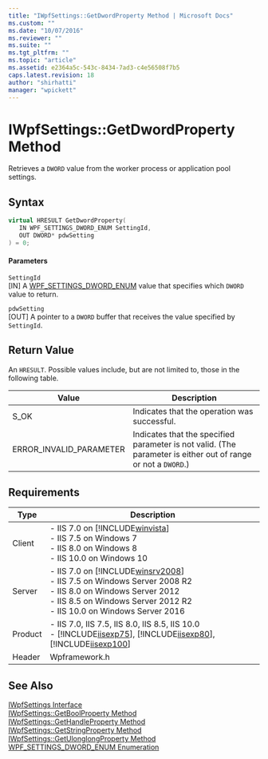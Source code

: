 ```yaml
---
title: "IWpfSettings::GetDwordProperty Method | Microsoft Docs"
ms.custom: ""
ms.date: "10/07/2016"
ms.reviewer: ""
ms.suite: ""
ms.tgt_pltfrm: ""
ms.topic: "article"
ms.assetid: e2364a5c-543c-8434-7ad3-c4e56508f7b5
caps.latest.revision: 18
author: "shirhatti"
manager: "wpickett"
---
```

# IWpfSettings::GetDwordProperty Method
Retrieves a `DWORD` value from the worker process or application pool settings.  
  
## Syntax  
  
```cpp  
virtual HRESULT GetDwordProperty(  
   IN WPF_SETTINGS_DWORD_ENUM SettingId,  
   OUT DWORD* pdwSetting  
) = 0;  
```  
  
#### Parameters  
 `SettingId`  
 [IN] A [WPF_SETTINGS_DWORD_ENUM](../../web-development-reference\native-code-api-reference/wpf-settings-dword-enum-enumeration.md) value that specifies which `DWORD` value to return.  
  
 `pdwSetting`  
 [OUT] A pointer to a `DWORD` buffer that receives the value specified by `SettingId`.  
  
## Return Value  
 An `HRESULT`. Possible values include, but are not limited to, those in the following table.  
  
|Value|Description|  
|-----------|-----------------|  
|S_OK|Indicates that the operation was successful.|  
|ERROR_INVALID_PARAMETER|Indicates that the specified parameter is not valid. (The parameter is either out of range or not a `DWORD`.)|  
  
## Requirements  
  
|Type|Description|  
|----------|-----------------|  
|Client|-   IIS 7.0 on [!INCLUDE[winvista](../../wmi-provider/includes/winvista-md.md)]<br />-   IIS 7.5 on Windows 7<br />-   IIS 8.0 on Windows 8<br />-   IIS 10.0 on Windows 10|  
|Server|-   IIS 7.0 on [!INCLUDE[winsrv2008](../../wmi-provider/includes/winsrv2008-md.md)]<br />-   IIS 7.5 on Windows Server 2008 R2<br />-   IIS 8.0 on Windows Server 2012<br />-   IIS 8.5 on Windows Server 2012 R2<br />-   IIS 10.0 on Windows Server 2016|  
|Product|-   IIS 7.0, IIS 7.5, IIS 8.0, IIS 8.5, IIS 10.0<br />-   [!INCLUDE[iisexp75](../../web-development-reference/native-code-api-reference/includes/iisexp75-md.md)], [!INCLUDE[iisexp80](../../web-development-reference/native-code-api-reference/includes/iisexp80-md.md)], [!INCLUDE[iisexp100](../../web-development-reference/native-code-api-reference/includes/iisexp100-md.md)]|  
|Header|Wpframework.h|  
  
## See Also  
 [IWpfSettings Interface](../../web-development-reference\native-code-api-reference/iwpfsettings-interface.md)   
 [IWpfSettings::GetBoolProperty Method](../../web-development-reference\native-code-api-reference/iwpfsettings-getboolproperty-method.md)   
 [IWpfSettings::GetHandleProperty Method](../../web-development-reference\native-code-api-reference/iwpfsettings-gethandleproperty-method.md)   
 [IWpfSettings::GetStringProperty Method](../../web-development-reference\native-code-api-reference/iwpfsettings-getstringproperty-method.md)   
 [IWpfSettings::GetUlonglongProperty Method](../../web-development-reference\native-code-api-reference/iwpfsettings-getulonglongproperty-method.md)   
 [WPF_SETTINGS_DWORD_ENUM Enumeration](../../web-development-reference\native-code-api-reference/wpf-settings-dword-enum-enumeration.md)